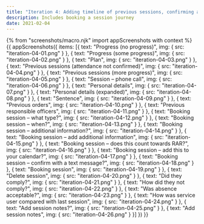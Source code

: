 ```yaml
---
title: "Iteration 4: Adding timeline of previous sessions, confirming attendance and plan"
description: Includes booking a session journey
date: 2021-02-04
---
```

{% from "screenshots/macro.njk" import appScreenshots with context %}
{{ appScreenshots({
  items: [{
      text: "Progress (no progress)",
      img: { src: "iteration-04-01.png" }
    }, {
      text: "Progress (some progress)",
      img: { src: "iteration-04-02.png" }
    }, {
      text: "Plan",
      img: { src: "iteration-04-03.png" }
    }, {
      text: "Previous sessions (attendance not confirmed)",
      img: { src: "iteration-04-04.png" }
    }, {
      text: "Previous sessions (more progress)",
      img: { src: "iteration-04-05.png" }
    }, {
      text: "Session – phone call",
      img: { src: "iteration-04-06.png" }
    }, {
      text: "Personal details",
      img: { src: "iteration-04-07.png" }
    }, {
      text: "Personal details (expanded)",
      img: { src: "iteration-04-08.png" }
    }, {
      text: "Sentence",
      img: { src: "iteration-04-09.png" }
    }, {
      text: "Previous orders",
      img: { src: "iteration-04-10.png" }
    }, {
      text: "Previous responsible officers",
      img: { src: "iteration-04-11.png" }
    }, {
      text: "Booking session – what type?",
      img: { src: "iteration-04-12.png" }
    }, {
      text: "Booking session – when?",
      img: { src: "iteration-04-13.png" }
    }, {
      text: "Booking session – additional information?",
      img: { src: "iteration-04-14.png" }
    }, {
      text: "Booking session – add additional information",
      img: { src: "iteration-04-15.png" }
    }, {
      text: "Booking session – does this count towards RAR?",
      img: { src: "iteration-04-16.png" }
    }, {
      text: "Booking session – add this to your calendar?",
      img: { src: "iteration-04-17.png" }
    }, {
      text: "Booking session – confirm with a text message?",
      img: { src: "iteration-04-18.png" }
    }, {
      text: "Booking session",
      img: { src: "iteration-04-19.png" }
    }, {
      text: "Delete session",
      img: { src: "iteration-04-20.png" }
    }, {
      text: "Did they comply?",
      img: { src: "iteration-04-21.png" }
    }, {
      text: "How did they not comply?",
      img: { src: "iteration-04-22.png" }
    }, {
      text: "Was absence acceptable?",
      img: { src: "iteration-04-23.png" }
    }, {
      text: "How was service user compared with last session",
      img: { src: "iteration-04-24.png" }
    }, {
      text: "Add session notes?",
      img: { src: "iteration-04-25.png" }
    }, {
      text: "Add session notes",
      img: { src: "iteration-04-26.png" }
    }]
}) }}
